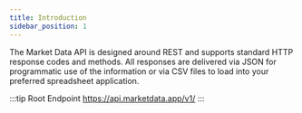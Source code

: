 ```yaml
---
title: Introduction
sidebar_position: 1
---
```


The Market Data API is designed around REST and supports standard HTTP response codes and methods. All responses are delivered via JSON for programmatic use of the information or via CSV files to load into your preferred spreadsheet application.

:::tip Root Endpoint
https://api.marketdata.app/v1/
:::
